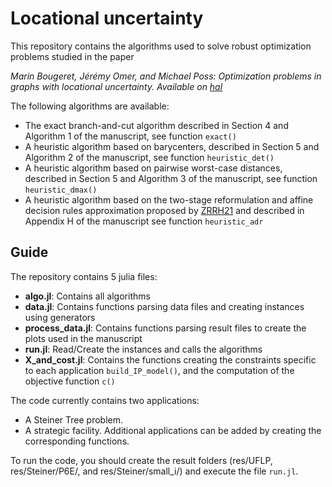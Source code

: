 # Locational uncertainty

This repository contains the algorithms used to solve robust optimization problems studied in the paper

*Marin Bougeret, Jérémy Omer, and Michael Poss: Optimization problems in graphs with locational uncertainty. Available on [hal](https://hal.archives-ouvertes.fr/hal-03331166)*

The following algorithms are available:
* The exact branch-and-cut algorithm  described in Section 4 and Algorithm 1 of the manuscript, see function `exact()`
* A heuristic algorithm based on barycenters, described in Section 5 and Algorithm 2 of the manuscript, see function `heuristic_det()`
* A heuristic algorithm based on pairwise worst-case distances, described in Section 5 and Algorithm 3 of the manuscript, see function `heuristic_dmax()`
* A heuristic algorithm based on the two-stage reformulation and affine decision rules approximation proposed by [ZRRH21](https://doi.org/10.1287/ijoc.2020.1025 "Robust optimization for models with uncertain second-order cone and semidefinite programming constraints.") and described in Appendix H of the manuscript see function `heuristic_adr`

## Guide

The repository contains 5 julia files:
* **algo.jl**: Contains all algorithms
* **data.jl**: Contains functions parsing data files and creating instances using generators
* **process_data.jl**: Contains functions parsing result files to create the plots used in the manuscript
* **run.jl**: Read/Create the instances and calls the algorithms
* **X_and_cost.jl**: Contains the functions creating the constraints specific to each application `build_IP_model()`, and the computation of the objective function `c()`

The code currently contains two applications: 
* A Steiner Tree problem.
* A strategic facility.
Additional applications can be added by creating the corresponding functions.

To run the code, you should create the result folders (res/UFLP, res/Steiner/P6E/, and res/Steiner/small_i/) and execute the file `run.jl`.
